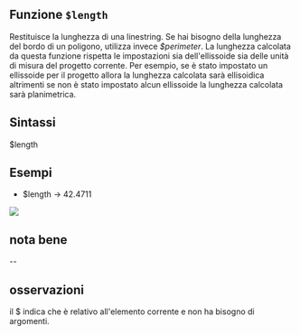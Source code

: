 ## Funzione `$length`

Restituisce la lunghezza di una linestring. Se hai bisogno della lunghezza del bordo di un poligono, utilizza invece _$perimeter_. La lunghezza calcolata da questa funzione rispetta le impostazioni sia dell'ellissoide sia delle unità di misura del progetto corrente. Per esempio, se è stato impostato un ellissoide per il progetto allora la lunghezza calcolata sarà ellisoidica altrimenti se non è stato impostato alcun ellissoide la lunghezza calcolata sarà planimetrica.

## Sintassi

$length

## Esempi


* $length → 42.4711 

<img src="/img/geometria/length/$length1.png">

## nota bene

--

## osservazioni

il $ indica che è relativo all'elemento corrente e non ha bisogno di argomenti.